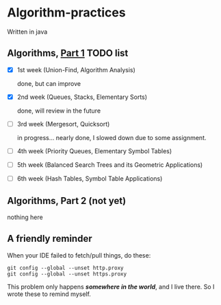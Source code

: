 # Algorithm-practices

Written in java

## Algorithms, [Part 1](https://www.coursera.org/learn/algorithms-part1/home/info) TODO list

- [x] 1st week (Union-Find, Algorithm Analysis)

  done, but can improve

- [x] 2nd week (Queues, Stacks, Elementary Sorts)

  done, will review in the future

- [ ] 3rd week (Mergesort, Quicksort)

  in progress... nearly done, I slowed down due to some assignment.

- [ ] 4th week (Priority Queues, Elementary Symbol Tables)


- [ ] 5th week (Balanced Search Trees and its Geometric Applications)


- [ ] 6th week (Hash Tables, Symbol Table Applications)

## Algorithms, Part 2 (not yet)

nothing here

## A friendly reminder

When your IDE failed to fetch/pull things, do these:

```
git config --global --unset http.proxy
git config --global --unset https.proxy
```

This problem only happens ***somewhere in the world***, and I live there. So I wrote these to remind myself.
